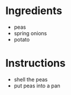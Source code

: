 # Ingredients
- peas
- spring onions
- potato
# Instructions
- shell the peas
- put peas into a pan

